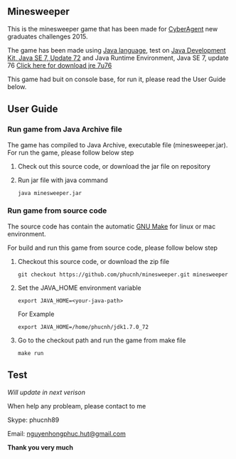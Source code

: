 ## Minesweeper
This is the minesweeper game that has been made for [CyberAgent](http://www.cyberagent.co.jp/) new graduates challenges 2015.

The game has been made using [Java language](https://java.com/en/), test on [Java Development Kit, Java SE 7, Update 72](http://www.oracle.com/technetwork/java/javase/7u72-relnotes-2296190.html) and Java Runtime Environment, Java SE 7, update 76 [Click here for download jre 7u76](http://www.oracle.com/technetwork/java/javase/downloads/jre7-downloads-1880261.html)

This game had buit on console base, for run it, please read the User Guide below.

## User Guide
### Run game from Java Archive file
The game has compiled to Java Archive, executable file (minesweeper.jar). For run the game, please follow below step

1. Check out this source code, or download the jar file on repository

2. Run jar file with java command
	``` shell
	java minesweeper.jar
    ```
	

### Run game from source code
The source code has contain the automatic [GNU Make](https://www.gnu.org/software/make/) for linux or mac environment.

For build and run this game from source code, please follow below step

1. Checkout this source code, or download the zip file
	``` shell	
	git checkout https://github.com/phucnh/minesweeper.git minesweeper
    ```
	
2. Set the JAVA_HOME environment variable
	``` shell
	export JAVA_HOME=<your-java-path>
	```

	For Example
	``` shell
	export JAVA_HOME=/home/phucnh/jdk1.7.0_72
	```
    
3. Go to the checkout path and run the game from make file
	``` shell
	make run
	```

## Test
_Will update in next verison_

When help any probleam, please contact to me

Skype: phucnh89

Email: [nguyenhongphuc.hut@gmail.com](nguyenhongphuc.hut@gmail.com)

**Thank you very much**
